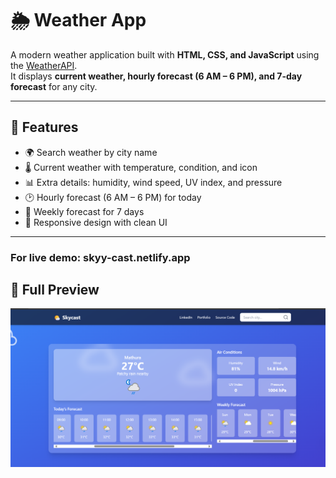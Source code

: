# 🌦️ Weather App

A modern weather application built with **HTML, CSS, and JavaScript** using the [WeatherAPI](https://www.weatherapi.com/).  
It displays **current weather, hourly forecast (6 AM – 6 PM), and 7-day forecast** for any city.

---

## 🚀 Features
- 🌍 Search weather by city name  
- 🌡️ Current weather with temperature, condition, and icon  
- 📊 Extra details: humidity, wind speed, UV index, and pressure  
- 🕑 Hourly forecast (6 AM – 6 PM) for today  
- 📅 Weekly forecast for 7 days  
- 🎨 Responsive design with clean UI  

---

### For live demo: skyy-cast.netlify.app

## 📸 Full Preview
![Dashboard](./SkyCast.png)

